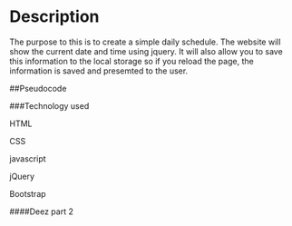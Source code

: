 # Description 

The purpose to this is to create a simple daily schedule. The website will show the current date and time using jquery. It will also allow you to save this information to the local storage so if you reload the page, the information is saved and presemted to the user. 

##Pseudocode 

###Technology used

HTML

CSS

javascript

jQuery

Bootstrap

####Deez part 2
